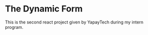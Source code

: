 # The Dynamic Form

This is the second react project given by YapayTech during my intern program. 

